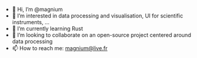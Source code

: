 - 👋 Hi, I’m @magnium
- 👀 I’m interested in data processing and visualisation, UI for scientific instruments, ...
- 🌱 I’m currently learning Rust
- 💞️ I’m looking to collaborate on an open-source project centered around data processing
- 📫 How to reach me: magnium@live.fr

<!---
magnium/magnium is a ✨ special ✨ repository because its `README.md` (this file) appears on your GitHub profile.
You can click the Preview link to take a look at your changes.
--->
